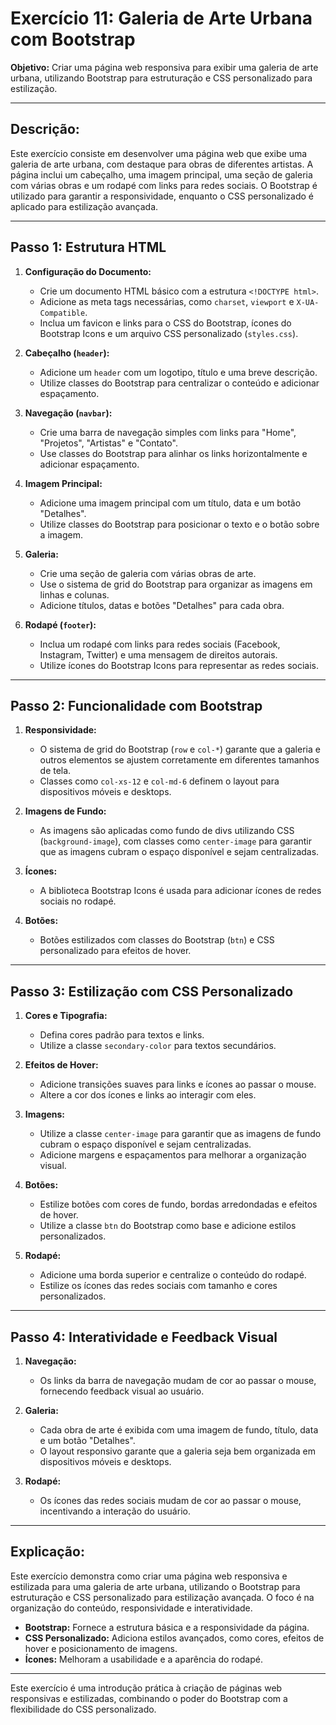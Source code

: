 # Exercício 11: Galeria de Arte Urbana com Bootstrap

**Objetivo:** Criar uma página web responsiva para exibir uma galeria de arte urbana, utilizando Bootstrap para estruturação e CSS personalizado para estilização.

---

## Descrição:

Este exercício consiste em desenvolver uma página web que exibe uma galeria de arte urbana, com destaque para obras de diferentes artistas. A página inclui um cabeçalho, uma imagem principal, uma seção de galeria com várias obras e um rodapé com links para redes sociais. O Bootstrap é utilizado para garantir a responsividade, enquanto o CSS personalizado é aplicado para estilização avançada.

---

## Passo 1: Estrutura HTML

1. **Configuração do Documento:**
   - Crie um documento HTML básico com a estrutura `<!DOCTYPE html>`.
   - Adicione as meta tags necessárias, como `charset`, `viewport` e `X-UA-Compatible`.
   - Inclua um favicon e links para o CSS do Bootstrap, ícones do Bootstrap Icons e um arquivo CSS personalizado (`styles.css`).

2. **Cabeçalho (`header`):**
   - Adicione um `header` com um logotipo, título e uma breve descrição.
   - Utilize classes do Bootstrap para centralizar o conteúdo e adicionar espaçamento.

3. **Navegação (`navbar`):**
   - Crie uma barra de navegação simples com links para "Home", "Projetos", "Artistas" e "Contato".
   - Use classes do Bootstrap para alinhar os links horizontalmente e adicionar espaçamento.

4. **Imagem Principal:**
   - Adicione uma imagem principal com um título, data e um botão "Detalhes".
   - Utilize classes do Bootstrap para posicionar o texto e o botão sobre a imagem.

5. **Galeria:**
   - Crie uma seção de galeria com várias obras de arte.
   - Use o sistema de grid do Bootstrap para organizar as imagens em linhas e colunas.
   - Adicione títulos, datas e botões "Detalhes" para cada obra.

6. **Rodapé (`footer`):**
   - Inclua um rodapé com links para redes sociais (Facebook, Instagram, Twitter) e uma mensagem de direitos autorais.
   - Utilize ícones do Bootstrap Icons para representar as redes sociais.

---

## Passo 2: Funcionalidade com Bootstrap

1. **Responsividade:**
   - O sistema de grid do Bootstrap (`row` e `col-*`) garante que a galeria e outros elementos se ajustem corretamente em diferentes tamanhos de tela.
   - Classes como `col-xs-12` e `col-md-6` definem o layout para dispositivos móveis e desktops.

2. **Imagens de Fundo:**
   - As imagens são aplicadas como fundo de divs utilizando CSS (`background-image`), com classes como `center-image` para garantir que as imagens cubram o espaço disponível e sejam centralizadas.

3. **Ícones:**
   - A biblioteca Bootstrap Icons é usada para adicionar ícones de redes sociais no rodapé.

4. **Botões:**
   - Botões estilizados com classes do Bootstrap (`btn`) e CSS personalizado para efeitos de hover.

---

## Passo 3: Estilização com CSS Personalizado

1. **Cores e Tipografia:**
   - Defina cores padrão para textos e links.
   - Utilize a classe `secondary-color` para textos secundários.

2. **Efeitos de Hover:**
   - Adicione transições suaves para links e ícones ao passar o mouse.
   - Altere a cor dos ícones e links ao interagir com eles.

3. **Imagens:**
   - Utilize a classe `center-image` para garantir que as imagens de fundo cubram o espaço disponível e sejam centralizadas.
   - Adicione margens e espaçamentos para melhorar a organização visual.

4. **Botões:**
   - Estilize botões com cores de fundo, bordas arredondadas e efeitos de hover.
   - Utilize a classe `btn` do Bootstrap como base e adicione estilos personalizados.

5. **Rodapé:**
   - Adicione uma borda superior e centralize o conteúdo do rodapé.
   - Estilize os ícones das redes sociais com tamanho e cores personalizados.

---

## Passo 4: Interatividade e Feedback Visual

1. **Navegação:**
   - Os links da barra de navegação mudam de cor ao passar o mouse, fornecendo feedback visual ao usuário.

2. **Galeria:**
   - Cada obra de arte é exibida com uma imagem de fundo, título, data e um botão "Detalhes".
   - O layout responsivo garante que a galeria seja bem organizada em dispositivos móveis e desktops.

3. **Rodapé:**
   - Os ícones das redes sociais mudam de cor ao passar o mouse, incentivando a interação do usuário.

---

## Explicação:

Este exercício demonstra como criar uma página web responsiva e estilizada para uma galeria de arte urbana, utilizando o Bootstrap para estruturação e CSS personalizado para estilização avançada. O foco é na organização do conteúdo, responsividade e interatividade.

- **Bootstrap:** Fornece a estrutura básica e a responsividade da página.
- **CSS Personalizado:** Adiciona estilos avançados, como cores, efeitos de hover e posicionamento de imagens.
- **Ícones:** Melhoram a usabilidade e a aparência do rodapé.

---

Este exercício é uma introdução prática à criação de páginas web responsivas e estilizadas, combinando o poder do Bootstrap com a flexibilidade do CSS personalizado.